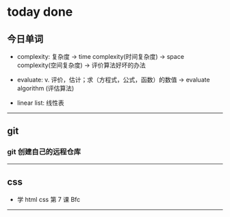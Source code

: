 # today done

## 今日单词

- complexity: 复杂度 -> time complexity(时间复杂度) -> space complexity(空间复杂度) -> 评价算法好坏的办法

- evaluate: v. 评价，估计；求（方程式，公式，函数）的数值 -> evaluate algorithm (评估算法)

- linear list: 线性表
---

## git

### git 创建自己的远程仓库

---


## css

- 学 html css 第 7 课 Bfc

---

